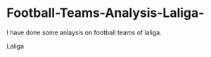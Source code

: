 # Football-Teams-Analysis-Laliga-


I have done some anlaysis on football teams of laliga.

Laliga

